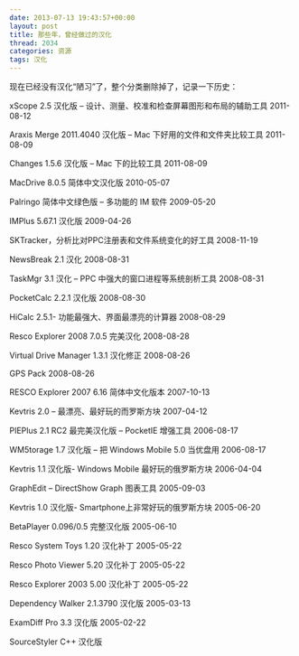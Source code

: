 ```yaml
---
date: 2013-07-13 19:43:57+00:00
layout: post
title: 那些年，曾经做过的汉化
thread: 2034
categories: 资源
tags: 汉化
---
```


现在已经没有汉化“陋习”了，整个分类删除掉了，记录一下历史：

xScope 2.5 汉化版 – 设计、测量、校准和检查屏幕图形和布局的辅助工具
2011-08-12

Araxis Merge 2011.4040 汉化版 – Mac 下好用的文件和文件夹比较工具
2011-08-09

Changes 1.5.6 汉化版 – Mac 下的比较工具
2011-08-09

MacDrive 8.0.5 简体中文汉化版
2010-05-07

Palringo 简体中文绿色版 – 多功能的 IM 软件
2009-05-20

IMPlus 5.67.1 汉化版
2009-04-26

SKTracker，分析比对PPC注册表和文件系统变化的好工具
2008-11-19

NewsBreak 2.1 汉化
2008-08-31

TaskMgr 3.1 汉化 – PPC 中强大的窗口进程等系统剖析工具
2008-08-31

PocketCalc 2.2.1 汉化版
2008-08-30

HiCalc 2.5.1- 功能最强大、界面最漂亮的计算器
2008-08-29

Resco Explorer 2008 7.0.5 完美汉化
2008-08-28

Virtual Drive Manager 1.3.1 汉化修正
2008-08-26

GPS Pack
2008-08-26

RESCO Explorer 2007 6.16 简体中文化版本
2007-10-13

Kevtris 2.0 – 最漂亮、最好玩的而罗斯方块
2007-04-12

PIEPlus 2.1 RC2 最完美汉化版 – PocketIE 增强工具
2006-08-17

WM5torage 1.7 汉化版 – 把 Windows Mobile 5.0 当优盘用
2006-08-17

Kevtris 1.1 汉化版- Windows Mobile 最好玩的俄罗斯方块
2006-04-04

GraphEdit – DirectShow Graph 图表工具
2005-09-03

Kevtris 1.0 汉化版- Smartphone上非常好玩的俄罗斯方块
2005-06-20

BetaPlayer 0.096/0.5 完整汉化版
2005-06-10

Resco System Toys 1.20 汉化补丁
2005-05-22

Resco Photo Viewer 5.20 汉化补丁
2005-05-22

Resco Explorer 2003 5.00 汉化补丁
2005-05-22

Dependency Walker 2.1.3790 汉化版
2005-03-13

ExamDiff Pro 3.3 汉化版
2005-02-22

SourceStyler C++ 汉化版
